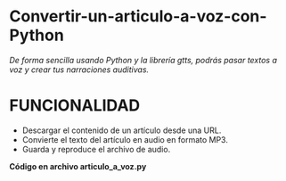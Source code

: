 # Convertir-un-articulo-a-voz-con-Python

_De forma sencilla usando Python y la librería gtts, podrás pasar textos a voz y crear tus narraciones auditivas._ 


# FUNCIONALIDAD

- Descargar el contenido de un artículo desde una URL.
- Convierte el texto del artículo en audio en formato MP3.
- Guarda y reproduce el archivo de audio.

**Código en archivo articulo_a_voz.py**



